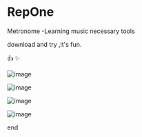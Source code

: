 # RepOne
Metronome  -Learning music necessary tools


download and try ,it's fun.

:+1:
:sparkles:

![image](https://github.com/MrNobodyGithub/RepOne/blob/master/metronome/SceenShots/pic1.png)



![image](https://github.com/MrNobodyGithub/RepOne/blob/master/metronome/SceenShots/pic2.png)

![image](https://github.com/MrNobodyGithub/newRep/tree/master/metronome/SceenShots/pic3.png)

![image](https://github.com/MrNobodyGithub/newRep/tree/master/metronome/SceenShots/pic4.png)

end
